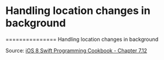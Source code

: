 # Handling location changes in background
===============
Handling location changes in background


Source: [iOS 8 Swift Programming Cookbook - Chapter 7.12](http://goo.gl/pvRtI8)
